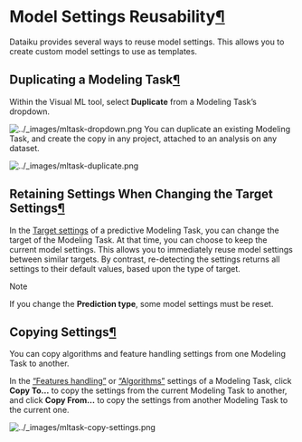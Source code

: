 Model Settings Reusability[¶](#model-settings-reusability "Permalink to this heading")
======================================================================================


Dataiku provides several ways to reuse model settings. This allows you to create custom model settings to use as templates.



Duplicating a Modeling Task[¶](#duplicating-a-modeling-task "Permalink to this heading")
----------------------------------------------------------------------------------------


Within the Visual ML tool, select **Duplicate** from a Modeling Task’s dropdown.


![../_images/mltask-dropdown.png](../_images/mltask-dropdown.png)
You can duplicate an existing Modeling Task, and create the copy in any project, attached to an analysis on any dataset.


![../_images/mltask-duplicate.png](../_images/mltask-duplicate.png)

Retaining Settings When Changing the Target Settings[¶](#retaining-settings-when-changing-the-target-settings "Permalink to this heading")
------------------------------------------------------------------------------------------------------------------------------------------


In the [Target settings](supervised/settings.html) of a predictive Modeling Task, you can change the target of the Modeling Task. At that time, you can choose to keep the current model settings. This allows you to immediately reuse model settings between similar targets. By contrast, re\-detecting the settings returns all settings to their default values, based upon the type of target.



Note


If you change the **Prediction type**, some model settings must be reset.





Copying Settings[¶](#copying-settings "Permalink to this heading")
------------------------------------------------------------------


You can copy algorithms and feature handling settings from one Modeling Task to another.


In the [“Features handling”](features-handling/index.html) or [“Algorithms”](algorithms/index.html) settings of a Modeling Task, click **Copy To…** to copy the settings from the current Modeling Task to another, and click **Copy From…** to copy the settings from another Modeling Task to the current one.


![../_images/mltask-copy-settings.png](../_images/mltask-copy-settings.png)